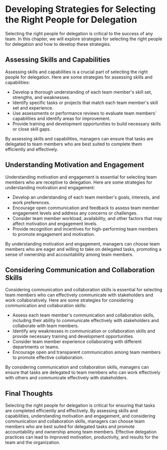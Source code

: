 Developing Strategies for Selecting the Right People for Delegation
=========================================================================================================================

Selecting the right people for delegation is critical to the success of any team. In this chapter, we will explore strategies for selecting the right people for delegation and how to develop these strategies.

Assessing Skills and Capabilities
---------------------------------

Assessing skills and capabilities is a crucial part of selecting the right people for delegation. Here are some strategies for assessing skills and capabilities:

* Develop a thorough understanding of each team member's skill set, strengths, and weaknesses.
* Identify specific tasks or projects that match each team member's skill set and experience.
* Use assessments or performance reviews to evaluate team members' capabilities and identify areas for improvement.
* Provide training and development opportunities to build necessary skills or close skill gaps.

By assessing skills and capabilities, managers can ensure that tasks are delegated to team members who are best suited to complete them efficiently and effectively.

Understanding Motivation and Engagement
---------------------------------------

Understanding motivation and engagement is essential for selecting team members who are receptive to delegation. Here are some strategies for understanding motivation and engagement:

* Develop an understanding of each team member's goals, interests, and work preferences.
* Encourage open communication and feedback to assess team member engagement levels and address any concerns or challenges.
* Consider team member workload, availability, and other factors that may affect motivation and engagement levels.
* Provide recognition and incentives for high-performing team members to promote engagement and motivation.

By understanding motivation and engagement, managers can choose team members who are eager and willing to take on delegated tasks, promoting a sense of ownership and accountability among team members.

Considering Communication and Collaboration Skills
--------------------------------------------------

Considering communication and collaboration skills is essential for selecting team members who can effectively communicate with stakeholders and work collaboratively. Here are some strategies for considering communication and collaboration skills:

* Assess each team member's communication and collaboration skills, including their ability to communicate effectively with stakeholders and collaborate with team members.
* Identify any weaknesses in communication or collaboration skills and provide necessary training and development opportunities.
* Consider team member experience collaborating with different departments or teams.
* Encourage open and transparent communication among team members to promote effective collaboration.

By considering communication and collaboration skills, managers can ensure that tasks are delegated to team members who can work effectively with others and communicate effectively with stakeholders.

Final Thoughts
--------------

Selecting the right people for delegation is critical for ensuring that tasks are completed efficiently and effectively. By assessing skills and capabilities, understanding motivation and engagement, and considering communication and collaboration skills, managers can choose team members who are best suited for delegated tasks and promote accountability and ownership among team members. Effective delegation practices can lead to improved motivation, productivity, and results for the team and the organization.
